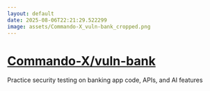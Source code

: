 ```yaml
---
layout: default
date: 2025-08-06T22:21:29.522299
image: assets/Commando-X_vuln-bank_cropped.png
---
```


# [Commando-X/vuln-bank](https://github.com/Commando-X/vuln-bank)

Practice security testing on banking app code, APIs, and AI features
